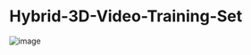 # Hybrid-3D-Video-Training-Set


![image](https://github.com/liuxingfufu/Hybrid-3D-Video-Training-Set/blob/master/1.gif)
